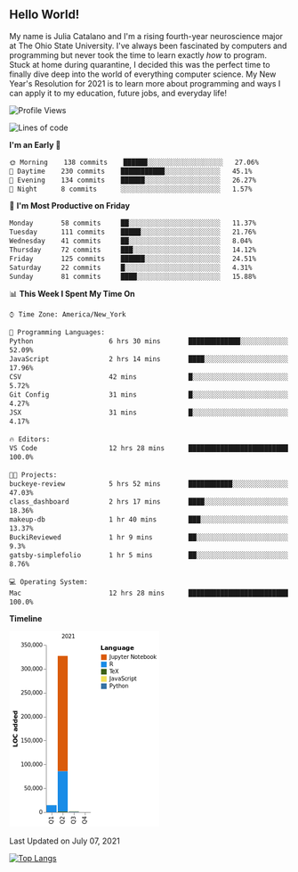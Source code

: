 ## Hello World!

My name is Julia Catalano and I'm a rising fourth-year neuroscience major at The Ohio State University. I've always been fascinated by computers and programming but never took the time to learn exactly *how* to program. Stuck at home during quarantine, I decided this was the perfect time to finally dive deep into the world of everything computer science. My New Year's Resolution for 2021 is to learn more about programming and ways I can apply it to my education, future jobs, and everyday life! 





<!--START_SECTION:waka-->
![Profile Views](http://img.shields.io/badge/Profile%20Views-295-blue)

![Lines of code](https://img.shields.io/badge/From%20Hello%20World%20I%27ve%20Written-343630%20lines%20of%20code-blue)

**I'm an Early 🐤** 

```text
🌞 Morning    138 commits    ██████░░░░░░░░░░░░░░░░░░░   27.06% 
🌆 Daytime    230 commits    ███████████░░░░░░░░░░░░░░   45.1% 
🌃 Evening    134 commits    ██████░░░░░░░░░░░░░░░░░░░   26.27% 
🌙 Night      8 commits      ░░░░░░░░░░░░░░░░░░░░░░░░░   1.57%

```
📅 **I'm Most Productive on Friday** 

```text
Monday       58 commits     ██░░░░░░░░░░░░░░░░░░░░░░░   11.37% 
Tuesday      111 commits    █████░░░░░░░░░░░░░░░░░░░░   21.76% 
Wednesday    41 commits     ██░░░░░░░░░░░░░░░░░░░░░░░   8.04% 
Thursday     72 commits     ███░░░░░░░░░░░░░░░░░░░░░░   14.12% 
Friday       125 commits    ██████░░░░░░░░░░░░░░░░░░░   24.51% 
Saturday     22 commits     █░░░░░░░░░░░░░░░░░░░░░░░░   4.31% 
Sunday       81 commits     ████░░░░░░░░░░░░░░░░░░░░░   15.88%

```


📊 **This Week I Spent My Time On** 

```text
⌚︎ Time Zone: America/New_York

💬 Programming Languages: 
Python                   6 hrs 30 mins       █████████████░░░░░░░░░░░░   52.09% 
JavaScript               2 hrs 14 mins       ████░░░░░░░░░░░░░░░░░░░░░   17.96% 
CSV                      42 mins             █░░░░░░░░░░░░░░░░░░░░░░░░   5.72% 
Git Config               31 mins             █░░░░░░░░░░░░░░░░░░░░░░░░   4.27% 
JSX                      31 mins             █░░░░░░░░░░░░░░░░░░░░░░░░   4.17%

🔥 Editors: 
VS Code                  12 hrs 28 mins      █████████████████████████   100.0%

🐱‍💻 Projects: 
buckeye-review           5 hrs 52 mins       ███████████░░░░░░░░░░░░░░   47.03% 
class_dashboard          2 hrs 17 mins       ████░░░░░░░░░░░░░░░░░░░░░   18.36% 
makeup-db                1 hr 40 mins        ███░░░░░░░░░░░░░░░░░░░░░░   13.37% 
BuckiReviewed            1 hr 9 mins         ██░░░░░░░░░░░░░░░░░░░░░░░   9.3% 
gatsby-simplefolio       1 hr 5 mins         ██░░░░░░░░░░░░░░░░░░░░░░░   8.76%

💻 Operating System: 
Mac                      12 hrs 28 mins      █████████████████████████   100.0%

```

**Timeline**

![Chart not found](https://raw.githubusercontent.com/juliacat23/juliacat23/main/charts/bar_graph.png) 


 Last Updated on July 07, 2021
<!--END_SECTION:waka-->

[![Top Langs](https://github-readme-stats.vercel.app/api/top-langs/?username=juliacat23&layout=compact)](https://github.com/anuraghazra/github-readme-stats)

